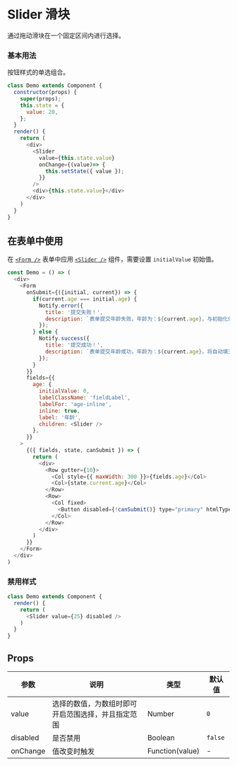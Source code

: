 Slider 滑块
===

通过拖动滑块在一个固定区间内进行选择。

### 基本用法

按钮样式的单选组合。

<!--DemoStart,bgWhite--> 
```js
class Demo extends Component {
  constructor(props) {
    super(props);
    this.state = {
      value: 20,
    };
  }
  render() {
    return (
      <div>
        <Slider
          value={this.state.value} 
          onChange={(value)=> {
            this.setState({ value });
          }}
        />
        <div>{this.state.value}</div>
      </div>
    )
  }
}
```
<!--End-->

## 在表单中使用

在 [`<Form />`](#/components/form) 表单中应用 [`<Slider />`](#/components/slider) 组件，需要设置 `initialValue` 初始值。

<!--DemoStart,bgWhite--> 
```js
const Demo = () => (
  <div>
    <Form
      onSubmit={({initial, current}) => {
        if(current.age === initial.age) {
          Notify.error({
            title: '提交失败！',
            description: `表单提交年龄失败，年龄为：${current.age}，与初始化值是一样滴！`,
          });
        } else {
          Notify.success({
            title: '提交成功！',
            description: `表单提交年龄成功，年龄为：${current.age}，将自动填充初始化值！`,
          });
        }
      }}
      fields={{
        age: {
          initialValue: 0,
          labelClassName: 'fieldLabel',
          labelFor: 'age-inline',
          inline: true,
          label: '年龄',
          children: <Slider />
        },
      }}
    >
      {({ fields, state, canSubmit }) => {
        return (
          <div>
            <Row gutter={10}>
              <Col style={{ maxWidth: 300 }}>{fields.age}</Col>
              <Col>{state.current.age}</Col>
            </Row>
            <Row>
              <Col fixed>
                <Button disabled={!canSubmit()} type="primary" htmlType="submit">提交</Button>
              </Col>
            </Row>
          </div>
        )
      }}
    </Form>
  </div>
)
```
<!--End-->

### 禁用样式

<!--DemoStart,bgWhite--> 
```js
class Demo extends Component {
  render() {
    return (
      <Slider value={25} disabled />
    )
  }
}
```
<!--End-->

## Props

| 参数 | 说明 | 类型 | 默认值 |
|--------- |-------- |--------- |-------- |
| value | 选择的数值，为数组时即可开启范围选择，并且指定范围 | Number | `0` |
| disabled | 是否禁用 | Boolean | `false` |
| onChange | 值改变时触发 | Function(value) | - |